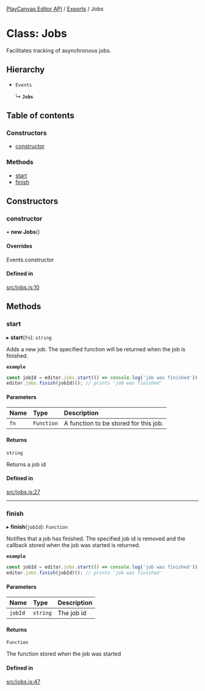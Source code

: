 [PlayCanvas Editor API](../README.md) / [Exports](../modules.md) / Jobs

# Class: Jobs

Facilitates tracking of asynchronous jobs.

## Hierarchy

- `Events`

  ↳ **`Jobs`**

## Table of contents

### Constructors

- [constructor](Jobs.md#constructor)

### Methods

- [start](Jobs.md#start)
- [finish](Jobs.md#finish)

## Constructors

### constructor

• **new Jobs**()

#### Overrides

Events.constructor

#### Defined in

[src/jobs.js:10](https://github.com/playcanvas/editor-api/blob/76b7284/src/jobs.js#L10)

## Methods

### start

▸ **start**(`fn`): `string`

Adds a new job. The specified function will be returned when the
job is finished.

**`example`**
```javascript
const jobId = editor.jobs.start(() => console.log('job was finished'));
editor.jobs.finish(jobId)(); // prints 'job was finished'
```

#### Parameters

| Name | Type | Description |
| :------ | :------ | :------ |
| `fn` | `Function` | A function to be stored for this job. |

#### Returns

`string`

Returns a job id

#### Defined in

[src/jobs.js:27](https://github.com/playcanvas/editor-api/blob/76b7284/src/jobs.js#L27)

___

### finish

▸ **finish**(`jobId`): `Function`

Notifies that a job has finished. The specified job
id is removed and the callback stored when the job was
started is returned.

**`example`**
```javascript
const jobId = editor.jobs.start(() => console.log('job was finished'));
editor.jobs.finish(jobId)(); // prints 'job was finished'
```

#### Parameters

| Name | Type | Description |
| :------ | :------ | :------ |
| `jobId` | `string` | The job id |

#### Returns

`Function`

The function stored when the job was started

#### Defined in

[src/jobs.js:47](https://github.com/playcanvas/editor-api/blob/76b7284/src/jobs.js#L47)
